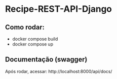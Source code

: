 # Recipe-REST-API-Django

## Como rodar:
* docker compose build
* docker compose up

## Documentação (swagger)
Após rodar, acessar:
http://localhost:8000/api/docs/
